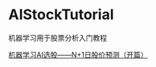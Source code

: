 # AIStockTutorial
机器学习用于股票分析入门教程

[机器学习AI选股——N+1日股价预测（开篇）](https://blog.csdn.net/northernninghts/article/details/105310388)  
